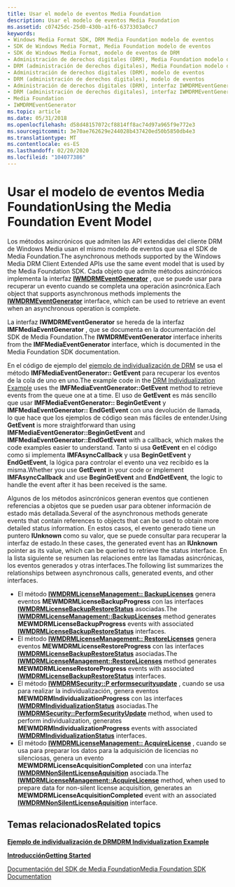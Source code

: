 ```yaml
---
title: Usar el modelo de eventos Media Foundation
description: Usar el modelo de eventos Media Foundation
ms.assetid: c07425dc-25d0-430b-a1f6-6373303a0cc7
keywords:
- Windows Media Format SDK, DRM Media Foundation modelo de eventos
- SDK de Windows Media Format, Media Foundation modelo de eventos
- SDK de Windows Media Format, modelo de eventos de DRM
- Administración de derechos digitales (DRM), Media Foundation modelo de eventos
- DRM (administración de derechos digitales), Media Foundation modelo de eventos
- Administración de derechos digitales (DRM), modelo de eventos
- DRM (administración de derechos digitales), modelo de eventos
- Administración de derechos digitales (DRM), interfaz IWMDRMEventGenerator
- DRM (administración de derechos digitales), interfaz IWMDRMEventGenerator
- Media Foundation
- IWMDRMEventGenerator
ms.topic: article
ms.date: 05/31/2018
ms.openlocfilehash: d58d48157072cf8814ff8ac74d97a965f9e772e3
ms.sourcegitcommit: 3e70ae762629e244028b437420ed50b5850db4e3
ms.translationtype: MT
ms.contentlocale: es-ES
ms.lasthandoff: 02/20/2020
ms.locfileid: "104077386"
---
```

# <a name="using-the-media-foundation-event-model"></a><span data-ttu-id="12c4a-114">Usar el modelo de eventos Media Foundation</span><span class="sxs-lookup"><span data-stu-id="12c4a-114">Using the Media Foundation Event Model</span></span>

<span data-ttu-id="12c4a-115">Los métodos asincrónicos que admiten las API extendidas del cliente DRM de Windows Media usan el mismo modelo de eventos que usa el SDK de Media Foundation.</span><span class="sxs-lookup"><span data-stu-id="12c4a-115">The asynchronous methods supported by the Windows Media DRM Client Extended APIs use the same event model that is used by the Media Foundation SDK.</span></span> <span data-ttu-id="12c4a-116">Cada objeto que admite métodos asincrónicos implementa la interfaz [**IWMDRMEventGenerator**](iwmdrmeventgenerator.md) , que se puede usar para recuperar un evento cuando se completa una operación asincrónica.</span><span class="sxs-lookup"><span data-stu-id="12c4a-116">Each object that supports asynchronous methods implements the [**IWMDRMEventGenerator**](iwmdrmeventgenerator.md) interface, which can be used to retrieve an event when an asynchronous operation is complete.</span></span>

<span data-ttu-id="12c4a-117">La interfaz **IWMDRMEventGenerator** se hereda de la interfaz **IMFMediaEventGenerator** , que se documenta en la documentación del SDK de Media Foundation.</span><span class="sxs-lookup"><span data-stu-id="12c4a-117">The **IWMDRMEventGenerator** interface inherits from the **IMFMediaEventGenerator** interface, which is documented in the Media Foundation SDK documentation.</span></span>

<span data-ttu-id="12c4a-118">En el código de ejemplo del [ejemplo de individualización de DRM](drm-individualization-example.md) se usa el método **IMFMediaEventGenerator:: GetEvent** para recuperar los eventos de la cola de uno en uno.</span><span class="sxs-lookup"><span data-stu-id="12c4a-118">The example code in the [DRM Individualization Example](drm-individualization-example.md) uses the **IMFMediaEventGenerator::GetEvent** method to retrieve events from the queue one at a time.</span></span> <span data-ttu-id="12c4a-119">El uso de **GetEvent** es más sencillo que usar **IMFMediaEventGenerator:: BeginGetEvent** y **IMFMediaEventGenerator:: EndGetEvent** con una devolución de llamada, lo que hace que los ejemplos de código sean más fáciles de entender.</span><span class="sxs-lookup"><span data-stu-id="12c4a-119">Using **GetEvent** is more straightforward than using **IMFMediaEventGenerator::BeginGetEvent** and **IMFMediaEventGenerator::EndGetEvent** with a callback, which makes the code examples easier to understand.</span></span> <span data-ttu-id="12c4a-120">Tanto si usa **GetEvent** en el código como si implementa **IMFAsyncCallback** y usa **BeginGetEvent** y **EndGetEvent**, la lógica para controlar el evento una vez recibido es la misma.</span><span class="sxs-lookup"><span data-stu-id="12c4a-120">Whether you use **GetEvent** in your code or implement **IMFAsyncCallback** and use **BeginGetEvent** and **EndGetEvent**, the logic to handle the event after it has been received is the same.</span></span>

<span data-ttu-id="12c4a-121">Algunos de los métodos asincrónicos generan eventos que contienen referencias a objetos que se pueden usar para obtener información de estado más detallada.</span><span class="sxs-lookup"><span data-stu-id="12c4a-121">Several of the asynchronous methods generate events that contain references to objects that can be used to obtain more detailed status information.</span></span> <span data-ttu-id="12c4a-122">En estos casos, el evento generado tiene un puntero **IUnknown** como su valor, que se puede consultar para recuperar la interfaz de estado.</span><span class="sxs-lookup"><span data-stu-id="12c4a-122">In these cases, the generated event has an **IUnknown** pointer as its value, which can be queried to retrieve the status interface.</span></span> <span data-ttu-id="12c4a-123">En la lista siguiente se resumen las relaciones entre las llamadas asincrónicas, los eventos generados y otras interfaces.</span><span class="sxs-lookup"><span data-stu-id="12c4a-123">The following list summarizes the relationships between asynchronous calls, generated events, and other interfaces.</span></span>

-   <span data-ttu-id="12c4a-124">El método [**IWMDRMLicenseManagement:: BackupLicenses**](iwmdrmlicensemanagement-backuplicenses.md) genera eventos **MEWMDRMLicenseBackupProgress** con las interfaces [**IWMDRMLicenseBackupRestoreStatus**](iwmdrmlicensebackuprestorestatus.md) asociadas.</span><span class="sxs-lookup"><span data-stu-id="12c4a-124">The [**IWMDRMLicenseManagement::BackupLicenses**](iwmdrmlicensemanagement-backuplicenses.md) method generates **MEWMDRMLicenseBackupProgress** events with associated [**IWMDRMLicenseBackupRestoreStatus**](iwmdrmlicensebackuprestorestatus.md) interfaces.</span></span>
-   <span data-ttu-id="12c4a-125">El método [**IWMDRMLicenseManagement:: RestoreLicenses**](iwmdrmlicensemanagement-restorelicenses.md) genera eventos **MEWMDRMLicenseRestoreProgress** con las interfaces [**IWMDRMLicenseBackupRestoreStatus**](iwmdrmlicensebackuprestorestatus.md) asociadas.</span><span class="sxs-lookup"><span data-stu-id="12c4a-125">The [**IWMDRMLicenseManagement::RestoreLicenses**](iwmdrmlicensemanagement-restorelicenses.md) method generates **MEWMDRMLicenseRestoreProgress** events with associated [**IWMDRMLicenseBackupRestoreStatus**](iwmdrmlicensebackuprestorestatus.md) interfaces.</span></span>
-   <span data-ttu-id="12c4a-126">El método [**IWMDRMSecurity::P erformsecurityupdate**](iwmdrmsecurity-performsecurityupdate.md) , cuando se usa para realizar la individualización, genera eventos **MEWMDRMIndividualizationProgress** con las interfaces [**IWMDRMIndividualizationStatus**](iwmdrmindividualizationstatus.md) asociadas.</span><span class="sxs-lookup"><span data-stu-id="12c4a-126">The [**IWMDRMSecurity::PerformSecurityUpdate**](iwmdrmsecurity-performsecurityupdate.md) method, when used to perform individualization, generates **MEWMDRMIndividualizationProgress** events with associated [**IWMDRMIndividualizationStatus**](iwmdrmindividualizationstatus.md) interfaces.</span></span>
-   <span data-ttu-id="12c4a-127">El método [**IWMDRMLicenseManagement:: AcquireLicense**](iwmdrmlicensemanagement-acquirelicense.md) , cuando se usa para preparar los datos para la adquisición de licencias no silenciosas, genera un evento **MEWMDRMLicenseAcquisitionCompleted** con una interfaz [**IWMDRMNonSilentLicenseAquisition**](iwmdrmnonsilentlicenseaquisition.md) asociada.</span><span class="sxs-lookup"><span data-stu-id="12c4a-127">The [**IWMDRMLicenseManagement::AcquireLicense**](iwmdrmlicensemanagement-acquirelicense.md) method, when used to prepare data for non-silent license acquisition, generates an **MEWMDRMLicenseAcquisitionCompleted** event with an associated [**IWMDRMNonSilentLicenseAquisition**](iwmdrmnonsilentlicenseaquisition.md) interface.</span></span>

## <a name="related-topics"></a><span data-ttu-id="12c4a-128">Temas relacionados</span><span class="sxs-lookup"><span data-stu-id="12c4a-128">Related topics</span></span>

<dl> <dt>

[<span data-ttu-id="12c4a-129">**Ejemplo de individualización de DRM**</span><span class="sxs-lookup"><span data-stu-id="12c4a-129">**DRM Individualization Example**</span></span>](drm-individualization-example.md)
</dt> <dt>

[<span data-ttu-id="12c4a-130">**Introducción**</span><span class="sxs-lookup"><span data-stu-id="12c4a-130">**Getting Started**</span></span>](drm-getting-started.md)
</dt> <dt>

[<span data-ttu-id="12c4a-131">Documentación del SDK de Media Foundation</span><span class="sxs-lookup"><span data-stu-id="12c4a-131">Media Foundation SDK Documentation</span></span>](https://www.microsoft.com/?ref=go)
</dt> </dl>

 

 




